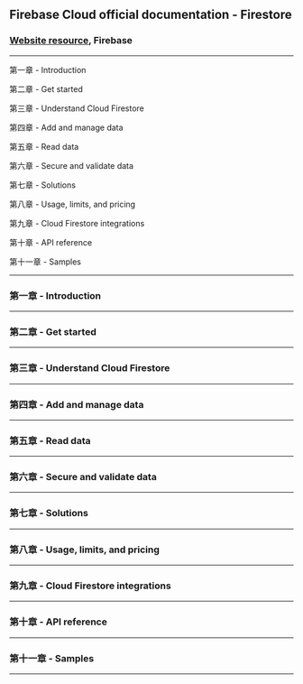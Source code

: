 ## Firebase Cloud official documentation - Firestore

### [Website resource](https://firebase.google.com/docs/firestore), Firebase

---

第一章 - Introduction

第二章 - Get started

第三章 - Understand Cloud Firestore

第四章 - Add and manage data

第五章 - Read data

第六章 - Secure and validate data

第七章 - Solutions

第八章 - Usage, limits, and pricing

第九章 - Cloud Firestore integrations

第十章 - API reference

第十一章 - Samples

---

### 第一章 - Introduction

---

### 第二章 - Get started

---

### 第三章 - Understand Cloud Firestore

---

### 第四章 - Add and manage data

---

### 第五章 - Read data

---

### 第六章 - Secure and validate data

---

### 第七章 - Solutions

---

### 第八章 - Usage, limits, and pricing

---

### 第九章 - Cloud Firestore integrations

---

### 第十章 - API reference

---

### 第十一章 - Samples

---
